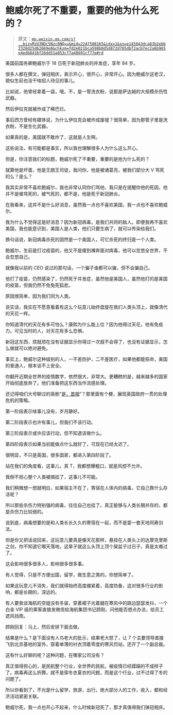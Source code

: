 # 鲍威尔死了不重要，重要的他为什么死的？

> 原文：[`mp.weixin.qq.com/s?__biz=MzU3NDc5Nzc0NQ==&mid=2247508165&idx=1&sn=e145843dca83b2ebb2328d25d62669e8&chksm=fd2e021bca598b0d5d872d785dbf2acb7ec2a6b965e4edb841bf26dd51a053cf7a48691cf77e#rd`](http://mp.weixin.qq.com/s?__biz=MzU3NDc5Nzc0NQ==&mid=2247508165&idx=1&sn=e145843dca83b2ebb2328d25d62669e8&chksm=fd2e021bca598b0d5d872d785dbf2acb7ec2a6b965e4edb841bf26dd51a053cf7a48691cf77e#rd)

美国前国务卿鲍威尔于 18 日死于新冠肺炎的并发症，享年 84 岁。 

很多人都在撰文，弹冠相庆，表示开心，很开心，非常开心。因为鲍威尔这老汉，貌似生前也没干啥招人待见的事儿。 

比如说，他曾经拿着一袋，哦，不，是一管洗衣粉，说那是萨达姆的大规模杀伤性武器。

然后伊拉克就被炸成了稀巴烂。

事后西方曾经有媒体说，为什么伊拉克会被炸成废墟？很简单，因为那管子里是洗衣粉，不是生化武器。 

如果真的是，美国就不敢炸了，这就是人生啊。

这些说法，有可能都是事实，所以我也理解很多人为什么这么开心。 

但是，你注意我们的标题，鲍威尔死了不重要，重要的是他为什么死的？

就算他是坏蛋，他是王朗王司徒，我问你，他是被诸葛亮，被我们部分大 V 骂死的么？是么？ 

我其实非常不喜欢鲍威尔，我也非常认同你们骂他，我只是在提醒你他的死因，他并不是被骂死的，被气死的，都不是，他是死于新冠肺炎。

在我看来，这并不是什么好消息，虽然我一点也不喜欢美国，我一点也不喜欢鲍威尔。 

我为什么不觉得这是好消息？因为新冠病毒，是我们共同的敌人。即便我再不喜欢美国，我也能意识到，美国人是人类，他们只要生病了，就可以传染给我们。 

换句话说，新冠病毒杀死的固然是一个美国人，可它杀死的终归是一个人类。 

鲍威尔，生前是打过疫苗的，他又不是傻到裸奔面对病毒，他可以忽悠全世界，不会忽悠自己。 

就像我以前的 CEO 说过的那句话，一个骗子谁都可以骗，但不会骗自己。 

他打了疫苗，仍然感染了，仍然死于并发症，虽然他是美国人，虽然他打的是美国的疫苗，但我仍然不免兔死狐悲。

原因很简单，因为我们同为人类。 

说实话，我实在不愿意看着有这么个玩意儿始终盘旋在我们人类头顶上，就像清代的天花一样。

你知道清代的天花有多可怕么？康熙为什么能上位？因为他得过天花，他有免疫力。可见当时的人，对天花有多么恐惧。

新冠这东西，烦就烦在没有证据显示你得过一次就不会得了，也没有证据显示，怎么做就可以绝对避免。

事实上，鲍威尔这种级别的人，一不差防护，二不差医疗，如果他都能殒命，美国的普通人，根本谈不上安全。 

你翻开近期全世界的疫情数字，依然很大，非常大。更糟糕的是，越来越多的国家开始彻底放弃了。他们准备把这东西当作流感处理。 

还记得咱们大号聊过的英剧“[是，首相](https://mp.weixin.qq.com/s?__biz=MzU0MjYwNDU2Mw==&mid=2247494937&idx=2&sn=ef70767c9f7c3a2536838fe808e9798d&chksm=fb1a8165cc6d0873a34c09bb87bb0aecf4f77503e3d81af602ced6804ece25a1aba58f347b57&token=866476602&lang=zh_CN&scene=21#wechat_redirect)”？那里面有个梗，展现英国政府一贯的处理危机的策略。

第一阶段表示啥事儿没有，岁月静好。

第二阶段表示也许有事儿，但我们不该行动。

第三阶段表示或许应该行动，但不知道该做什么。

第四阶段表示如果当初能做点什么就好了，可现在已经太迟了。

很明显，不只是英国，很多国家，都进入第四阶段了。

站在我们的角度看，这事儿，真 T，我都想爆粗口，就是风控不允许。 

我倒不担心整个人类被搞挂了，这事儿不可能。

我们稍微想一想就明白，如果宿主不在了，寄宿在人体内的病毒，它自己靠什么存活呢？

所以那些杀伤力特别强的病毒，往往自己也挂了。真正能够与人类长期并存的，都是杀伤力比较弱的。 

说到底，病毒想要的是和人类长长久久的寄宿在一起，而不是耍一套天地同寿剑法。

但是你又把话说回来，这玩意儿要真是像天花那样，悬挂在人类头上的达摩克里斯之剑，你不知道它哪天落地，这辈子就这么头顶上顶个屎盆子过日子，真是太难过了。

这会影响很多很多人，影响很多很多事。 

有人觉得，只是不方便出国，留学，做生意之类的。你想简单了。 

如果这玩意儿不消失，我们就得始终高度绷紧着，高度防备，这对很多行业的影响，都是长期的，深远的。

有人要我谈海航的空姐没有冬装，穿着裙子光着腿在寒风中的路边瑟瑟发抖，一个白金 VIP 级的乘客直接发微信给海航集团书记顾刚，问他能否想点办法，给员工遮风挡雨。 

顾刚回复：马上，然后安排下面去做。 

结果是什么？是下面没有人鸟老大的批示，结果老大怒了，让 7 个主要领导直接飞到北京基地的室外，穿着单薄的衬衣顶着零度的寒风罚站，还开了一个副总裁。 

这有什么好聊的呢？这种问题，在哪家公司没有？

真正值得担心的，是民航整个行业，全世界的民航，被疫情已经蹂躏的不成样子了。病毒再这么折腾，就不是穿冬衣夏衣的问题，而是这个行业，过不过得了冬的问题了。 

所以你看到了，不光是什么留学，旅游，出行。绝大部分人的工作，收入，都和经济活动紧密关联。 

鲍威尔死，我一点也开心不起来，什么时候新冠死了，那才真值得我们弹冠相庆。